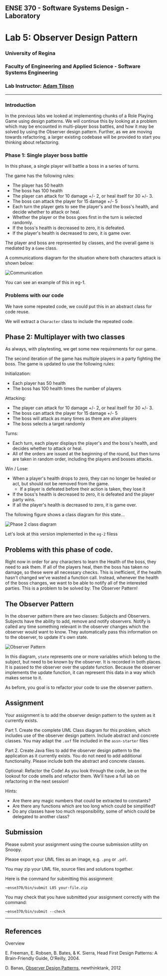 ## ENSE 370 - Software Systems Design - Laboratory

# Lab 5: Observer Design Pattern

### University of Regina
### Faculty of Engineering and Applied Science - Software Systems Engineering

### Lab Instructor: [Adam Tilson](mailto:Adam.Tilson@uregina.ca)

---

### Introduction

In the previous labs we looked at implementing chunks of a Role Playing Game using design patterns. We will continue this by looking at a problem which may be encounted in multi-player boss battles, and how it may be solved by using the Observer design pattern. Further, as we are moving towards refactoring, a larger existing codebase will be provided to start you thinking about refactoring.

### Phase 1: Single player boss battle

In this phase, a single player will battle a boss in a series of turns.

The game has the following rules:
- The player has 50 health
- The boss has 100 health
- The player can attack for 10 damage +/- 2, or heal itself for 30 +/- 3.
- The boss can attack the player for 15 damage +/- 5
- Each turn the player gets to see the player's and the boss's health, and decide whether to attack or heal.
- Whether the player or the boss goes first in the turn is selected randomly.
- If the boss's health is decreased to zero, it is defeated.
- If the player's health is decreased to zero, it is game over.

The player and boss are represented by classes, and the overall game is mediated by a `Game` class.

A communications diagram for the situation where both characters attack is shown below:

![Communication](res/comms.png)

You can see an example of this in eg-1.

### Problems with our code

We have some repeated code, we could put this in an abstract class for code reuse.

We will extract a `Character` class to include the repeated code.

## Phase 2: Multiplayer with two classes

As always, with playtesting, we get some new requirements for our game.

The second iteration of the game has multiple players in a party fighting the boss. The game is updated to use the following rules:

Initialization:
- Each player has 50 health
- The boss has 100 health times the number of players

Attacking:
- The player can attack for 10 damage +/- 2, or heal itself for 30 +/- 3.
- The boss can attack the player for 15 damage +/- 5
- The boss will attack as many times as there are alive players
- The boss selects a target randomly

Turns:
- Each turn, each player displays the player's and the boss's health, and decides whether to attack or heal.
- All of the orders are issued at the beginning of the round, but then turns are taken in random order, including the players and bosses attacks.

Win / Lose:
- When a player's health drops to zero, they can no longer be healed or act, but should not be removed from the game.
    - If a player is defeated before their action is taken, they lose it
- If the boss's health is decreased to zero, it is defeated and the player party wins.
- If all the player's health is decreased to zero, it is game over.

The following figure shows a class diagram for this state...

![Phase 2 class diagram](res/class.png)

Let's look at this version implemented in the `eg-2` filess

## Problems with this phase of code.

Right now in order for any characters to learn the Health of the boss, they need to ask them. If all of the players heal, then the boss has taken no damage, so these were all necessary checks. This is inefficient, if the health hasn't changed we've wasted a function call. Instead, whenever the health of the boss changes, we want to be able to notify all of the interested parties. This is a problem to be solved by: The Observer Pattern!

## The Observer Pattern

In the observer pattern there are two classes: Subjects and Observers. Subjects have the ability to add, remove and notify observers. Notify is called any time something relevant in the observer changes which the observer would want to know. They automatically pass this information on to the observer, to update it's own state.

![Observer Pattern](res/observer.png)

In this diagram, `state` represents one or more variables which belong to the subject, but need to be known by the observer. It is recorded in both places. It is passed to the observer over the update function. Because the observer implements the update function, it can represent this data in a way which makes sense to it.

As before, you goal is to refactor your code to use the observer pattern.

## Assignment

Your assignment is to add the observer design pattern to the system as it currently exists.

Part 1. Create the complete UML Class diagram for this problem, which includes use of the observer design pattern. Include abstract and concrete classes. You may adapt the `.uxf` file included in the `assn-starter` files

Part 2. Create Java files to add the observer design pattern to the application as it currently exists. You do not need to add additional functionality. Please include both the abstract and concrete classes.

Optional: Refactor the Code! As you look through the code, be on the lookout for code smells and refactor them. We'll have a full lab on refactoring in the next session!

Hints:
- Are there any magic numbers that could be extracted to constants?
- Are there any functions which are too long which could be simplified?
- Do any classes have too much responsibility, some of which could be delegated to another class?

## Submission

Please submit your assignment using the course submission utility on Snoopy. 

Please export your UML files as an image, e.g. `.png` or `.pdf`.

You may zip your UML file, source files and solutions together. 

Here is the command for submitting this assignment:
```
~ense370/bin/submit L05 your-file.zip
```
You may check that you have submitted your assignment correctly with the command:
```
~ense370/bin/submit --check
```
---

## References

Overview

E. Freeman, E. Robsen, B. Bates, & K. Sierra, Head First Design Patterns: A Brain-Friendly Guide, O'Reilly, 2004.

D. Banas, [Observer Design Patterns](https://www.youtube.com/watch?v=wiQdrH2YpT4), newthinktank, 2012
